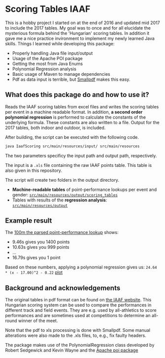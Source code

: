 # Scoring Tables IAAF
This is a hobby project I started on at the end of 2016 and updated mid 2017 to include the 2017 tables. My goal was to once and for all elucidate the mysterious formula behind the 'Hungarian' scoring tables. In addition it gave me a nice practice invironment to implement my newly learned Java skills. Things I learned while developing this package:

 - Properly handling Java file input/output
 - Usage of the Apache POI package
 - Getting the most from Java Enums
 - Polynomial Regression analysis
 - Basic usage of Maven to manage dependencies
 - Pdf as data input is terrible, but [Smallpdf](http://www.smallpdf.com) makes this easy.

## What does this package do and how to use it?
Reads the IAAF scoring tables from excel files and writes the scoring tables per event in a machine readable format.
In addition, **a second order polynomial regression** is performed to calculate the constants of the underlying formula.
These constants are also written to a file. Output for the 2017 tables, both indoor and outdoor, is included.

After building, the script can be executed with the following code. 
```bash
java IaafScoring src/main/resources/input/ src/main/resources
```
The two parameters specificy the input path and output path, respectively.

The input is a `.xls` file containing the raw IAAF points table. This table is also given in this repository.

The script will create two folders in the output directory.
 - **Machine-readable tables** of point-performance lookups per event and gender: [`src/main/resources/output/scoring_tables`](/src/main/resources/output/scoring_tables)
 - Tables with results of the **regression analysis**: [`src/main/resources/output`](/src/main/resources/output) 

## Example result
The [100m the parsed point-performance lookup](src/main/resources/output/scoring_tables/Table%20Outdoor%202017%20-%20MALE%20-%20100m.csv) shows:
- 9.46s gives you 1400 points
- 10.63s gives you 999 points
- ...
- 16.79s gives you 1 point

Based on these numbers, applying a polynomial regression gives us:
`24.64 * (x - 17.00)^2 - 0.22` [plot](http://fooplot.com/#W3sidHlwZSI6MCwiZXEiOiIyNC42NCooeC0xNy4wMCleMi0wLjIyIiwiY29sb3IiOiIjMDAwMDAwIn0seyJ0eXBlIjoxMDAwLCJ3aW5kb3ciOlsiOCIsIjIwIiwiMCIsIjE0NTAiXSwic2l6ZSI6Wzg1MCw1NTBdfV0-)

## Background and acknowledgements
The original tables in pdf format can be found on [the IAAF website](https://www.iaaf.org/about-iaaf/documents/technical).
This Hungarian scoring system can be used to compare the performances in different track and field events. They are e.g. used by all-athletics to score performances and are sometimes used at competitions to determine an all-round winner of the meet.

Note that the pdf to xls processing is done with Smallpdf. Some manual alterations were also made to the .xls files, to, e.g., fix faulty headers.

The package makes use of the PolynomialRegression class developed by Robert Sedgewick and Kevin Wayne and the [Apache poi package](https://poi.apache.org/)
